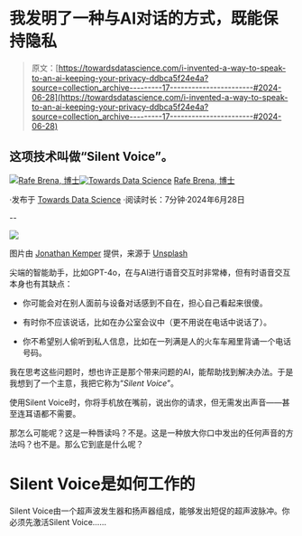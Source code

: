 # 我发明了一种与AI对话的方式，既能保持隐私

> 原文：[https://towardsdatascience.com/i-invented-a-way-to-speak-to-an-ai-keeping-your-privacy-ddbca5f24e4a?source=collection_archive---------17-----------------------#2024-06-28](https://towardsdatascience.com/i-invented-a-way-to-speak-to-an-ai-keeping-your-privacy-ddbca5f24e4a?source=collection_archive---------17-----------------------#2024-06-28)

## 这项技术叫做“Silent Voice”。

[](https://rafebrena.medium.com/?source=post_page---byline--ddbca5f24e4a--------------------------------)[![Rafe Brena, 博士](../Images/6bf622a8ce9b3d06d1cb989fd8d625c6.png)](https://rafebrena.medium.com/?source=post_page---byline--ddbca5f24e4a--------------------------------)[](https://towardsdatascience.com/?source=post_page---byline--ddbca5f24e4a--------------------------------)[![Towards Data Science](../Images/a6ff2676ffcc0c7aad8aaf1d79379785.png)](https://towardsdatascience.com/?source=post_page---byline--ddbca5f24e4a--------------------------------) [Rafe Brena, 博士](https://rafebrena.medium.com/?source=post_page---byline--ddbca5f24e4a--------------------------------)

·发布于 [Towards Data Science](https://towardsdatascience.com/?source=post_page---byline--ddbca5f24e4a--------------------------------) ·阅读时长：7分钟·2024年6月28日

--

![](../Images/dd98785779b5b3b05c10659e3dfcedc4.png)

图片由 [Jonathan Kemper](https://unsplash.com/@jupp?utm_source=medium&utm_medium=referral) 提供，来源于 [Unsplash](https://unsplash.com/?utm_source=medium&utm_medium=referral)

尖端的智能助手，比如GPT-4o，在与AI进行语音交互时非常棒，但有时语音交互本身也有其缺点：

+   你可能会对在别人面前与设备对话感到不自在，担心自己看起来很傻。

+   有时你不应该说话，比如在办公室会议中（更不用说在电话中说话了）。

+   你不希望别人偷听到私人信息，比如在一列满是人的火车车厢里背诵一个电话号码。

我在思考这些问题时，想也许正是那个带来问题的AI，能帮助找到解决办法。于是我想到了一个主意，我把它称为“*Silent Voice*”。

使用Silent Voice时，你将手机放在嘴前，说出你的请求，但无需发出声音——甚至连耳语都不需要。

那怎么可能呢？这是一种唇读吗？不是。这是一种放大你口中发出的任何声音的方法吗？也不是。那么它到底是什么呢？

# Silent Voice是如何工作的

Silent Voice由一个超声波发生器和扬声器组成，能够发出短促的超声波脉冲。你必须先激活Silent Voice……
